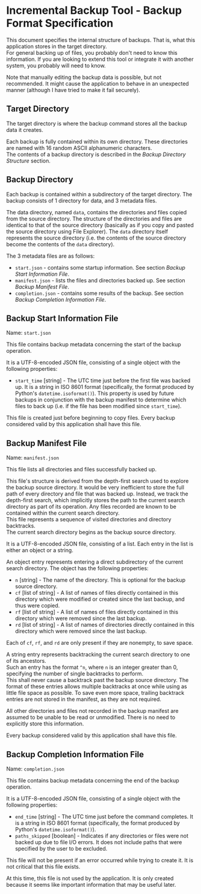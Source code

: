 # Incremental Backup Tool - Backup Format Specification

This document specifies the internal structure of backups. That is, what this application stores in the target directory.  
For general backing up of files, you probably don't need to know this information.
If you are looking to extend this tool or integrate it with another system, you probably will need to know.

Note that manually editing the backup data is possible, but not recommended.
It might cause the application to behave in an unexpected manner (although I have tried to make it fail securely).

## Target Directory

The target directory is where the backup command stores all the backup data it creates.

Each backup is fully contained within its own directory. These directories are named with 16 random ASCII alphanumeric characters.  
The contents of a backup directory is described in the _Backup Directory Structure_ section.

## Backup Directory

Each backup is contained within a subdirectory of the target directory.
The backup consists of 1 directory for data, and 3 metadata files.

The data directory, named `data`, contains the directories and files copied from the source directory.
The structure of the directories and files are identical to that of the source directory (basically as if you copy and pasted the source directory using File Explorer).
The `data` directory itself represents the source directory (i.e. the contents of the source directory become the contents of the `data` directory).

The 3 metadata files are as follows:

 - `start.json` - contains some startup information. See section _Backup Start Information File_.
 - `manifest.json` - lists the files and directories backed up. See section _Backup Manifest File_.
 - `completion.json` - contains some results of the backup. See section _Backup Completion Information File_.

## Backup Start Information File

Name: `start.json`

This file contains backup metadata concerning the start of the backup operation.

It is a UTF-8-encoded JSON file, consisting of a single object with the following properties:
 - `start_time` \[string\] - The UTC time just before the first file was backed up.
   It is a string in ISO 8601 format (specifically, the format produced by Python's `datetime.isoformat()`).
   This property is used by future backups in conjunction with the backup manifest to determine which files to back up (i.e. if the file has been modified since `start_time`).

This file is created just before beginning to copy files. Every backup considered valid by this application shall have this file.

## Backup Manifest File

Name: `manifest.json`

This file lists all directories and files successfully backed up.

This file's structure is derived from the depth-first search used to explore the backup source directory.
It would be very inefficient to store the full path of every directory and file that was backed up.
Instead, we track the depth-first search, which implicitly stores the path to the current search directory as part of its operation.
Any files recorded are known to be contained within the current search directory.  
This file represents a sequence of visited directories and directory backtracks.  
The current search directory begins as the backup source directory.

It is a UTF-8-encoded JSON file, consisting of a list. Each entry in the list is either an object or a string.

An object entry represents entering a direct subdirectory of the current search directory. The object has the following properties:

 - `n` \[string\] - The name of the directory. This is optional for the backup source directory.
 - `cf` \[list of string\] - A list of names of files directly contained in this directory which were modified or created since the last backup, and thus were copied.
 - `rf` \[list of string\] - A list of names of files directly contained in this directory which were removed since the last backup.
 - `rd` \[list of string\] - A list of names of directories directly contained in this directory which were removed since the last backup.

Each of `cf`, `rf`, and `rd` are only present if they are nonempty, to save space.

A string entry represents backtracking the current search directory to one of its ancestors.  
Such an entry has the format `^n`, where `n` is an integer greater than 0, specifying the number of single backtracks to perform.  
This shall never cause a backtrack past the backup source directory.
The format of these entries allows multiple backtracks at once while using as little file space as possible.
To save even more space, trailing backtrack entries are not stored in the manifest, as they are not required.

All other directories and files not recorded in the backup manifest are assumed to be unable to be read or unmodified.
There is no need to explicitly store this information.

Every backup considered valid by this application shall have this file.

## Backup Completion Information File

Name: `completion.json`

This file contains backup metadata concerning the end of the backup operation.

It is a UTF-8-encoded JSON file, consisting of a single object with the following properties:
 - `end_time` \[string\] - The UTC time just before the command completes.
   It is a string in ISO 8601 format (specifically, the format produced by Python's `datetime.isoformat()`).
 - `paths_skipped` \[boolean] - Indicates if any directories or files were not backed up due to file I/O errors.
   It does not include paths that were specified by the user to be excluded.

This file will not be present if an error occurred while trying to create it.
It is not critical that this file exists.

At this time, this file is not used by the application.
It is only created because it seems like important information that may be useful later.
